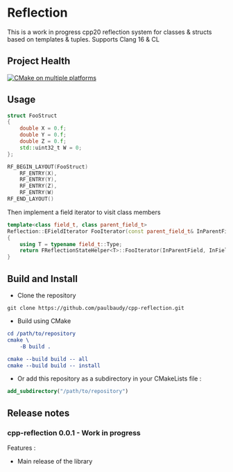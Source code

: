 # Reflection

This is a work in progress
cpp20 reflection system for classes & structs based on templates & tuples. Supports Clang 16 & CL

## Project Health


[![CMake on multiple platforms](https://github.com/paulbaudy/cpp-reflection/actions/workflows/cmake-multi-platform.yml/badge.svg)](https://github.com/paulbaudy/cpp-reflection/actions/workflows/cmake-multi-platform.yml)

## Usage

```cpp
struct FooStruct
{
	double X = 0.f;
	double Y = 0.f;
	double Z = 0.f;
	std::uint32_t W = 0;
};

RF_BEGIN_LAYOUT(FooStruct)
	RF_ENTRY(X),
	RF_ENTRY(Y),
	RF_ENTRY(Z),
	RF_ENTRY(W)
RF_END_LAYOUT()
```
Then implement a field iterator to visit class members
```cpp
template<class field_t, class parent_field_t>
Reflection::EFieldIterator FooIterator(const parent_field_t& InParentField, const field_t& InField, const Rf::FLayoutFieldView& InViewer)
{
	using T = typename field_t::Type;
	return FReflectionStateHelper<T>::FooIterator(InParentField, InField, InViewer);
}
```

## Build and Install

* Clone the repository
```shell
git clone https://github.com/paulbaudy/cpp-reflection.git
```
* Build using CMake

```cmake
cd /path/to/repository
cmake \
    -B build .

cmake --build build -- all
cmake --build build -- install
```
* Or add this repository as a subdirectory in your CMakeLists file :
  
```cmake
add_subdirectory("/path/to/repository")
```



## Release notes

### cpp-reflection 0.0.1 - Work in progress

Features : 
- Main release of the library

